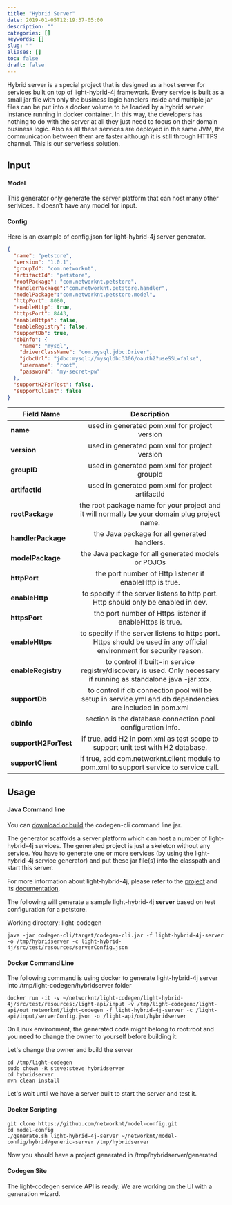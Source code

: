 ```yaml
---
title: "Hybrid Server"
date: 2019-01-05T12:19:37-05:00
description: ""
categories: []
keywords: []
slug: ""
aliases: []
toc: false
draft: false
---
```



Hybrid server is a special project that is designed as a host server for services built on top
of light-hybrid-4j framework. Every service is built as a small jar file with only the business
logic handlers inside and multiple jar files can be put into a docker volume to be loaded by a
hybrid server instance running in docker container. In this way, the developers has nothing to 
do with the server at all they just need to focus on their domain business logic. Also as all
these services are deployed in the same JVM, the communication between them are faster although
it is still through HTTPS channel. This is our serverless solution.   

## Input

#### Model

This generator only generate the server platform that can host many other serivices. It doesn't 
have any model for input.

#### Config

Here is an example of config.json for light-hybrid-4j server generator.
 
```json
{
  "name": "petstore",
  "version": "1.0.1",
  "groupId": "com.networknt",
  "artifactId": "petstore",
  "rootPackage": "com.networknt.petstore",
  "handlerPackage":"com.networknt.petstore.handler",
  "modelPackage":"com.networknt.petstore.model",
  "httpPort": 8080,
  "enableHttp": true,
  "httpsPort": 8443,
  "enableHttps": false,
  "enableRegistry": false,
  "supportDb": true,
  "dbInfo": {
    "name": "mysql",
    "driverClassName": "com.mysql.jdbc.Driver",
    "jdbcUrl": "jdbc:mysql://mysqldb:3306/oauth2?useSSL=false",
    "username": "root",
    "password": "my-secret-pw"
  },
  "supportH2ForTest": false,
  "supportClient": false
}
```

| **Field Name** | **Description** |
|------------------|:---------------------------------------------------------------------------------------------------------------------:|
| **name** | used in generated pom.xml for project version |
| **version** | used in generated pom.xml for project version |
| **groupID** | used in generated pom.xml for project groupId |
| **artifactId** | used in generated pom.xml for project artifactId |
| **rootPackage** | the root package name for your project and it will normally be your domain plug project name. |
| **handlerPackage** | the Java package for all generated handlers. |
| **modelPackage** | the Java package for all generated models or POJOs |
| **httpPort** | the port number of Http listener if enableHttp is true. |
| **enableHttp** | to specify if the server listens to http port. Http should only be enabled in dev. |
| **httpsPort** | the port number of Https listener if enableHttps is true. |
| **enableHttps** | to specify if the server listens to https port. Https should be used in any official environment for security reason. |
| **enableRegistry** | to control if built-in service registry/discovery is used. Only necessary if running as standalone java -jar xxx. |
| **supportDb** | to control if db connection pool will be setup in service.yml and db dependencies are included in pom.xml |
| **dbInfo** | section is the database connection pool configuration info. |
| **supportH2ForTest** | if true, add H2 in pom.xml as test scope to support unit test with H2 database. |
| **supportClient** | if true, add com.networknt.client module to pom.xml to support service to service call. |


## Usage

#### Java Command line

You can [download or build][] the codegen-cli command line jar. 

The generator scaffolds a server platform which can host a number of light-hybrid-4j services.
The generated project is just a skeleton without any service. You have to generate one or more 
services (by using the light-hybrid-4j service generator) and put these jar file(s) into the 
classpath and start this server.

For more information about light-hybrid-4j, please refer to the [project][] 
and its [documentation][].

The following will generate a sample light-hybrid-4j **server** based on test configuration for 
a petstore. 

Working directory: light-codegen

```
java -jar codegen-cli/target/codegen-cli.jar -f light-hybrid-4j-server -o /tmp/hybridserver -c light-hybrid-4j/src/test/resources/serverConfig.json
```


#### Docker Command Line

The following command is using docker to generate light-hybrid-4j server into 
/tmp/light-codegen/hybridserver folder

```
docker run -it -v ~/networknt/light-codegen/light-hybrid-4j/src/test/resources:/light-api/input -v /tmp/light-codegen:/light-api/out networknt/light-codegen -f light-hybrid-4j-server -c /light-api/input/serverConfig.json -o /light-api/out/hybridserver
```

On Linux environment, the generated code might belong to root:root and you need to change the
owner to yourself before building it. 

Let's change the owner and build the server

```
cd /tmp/light-codegen
sudo chown -R steve:steve hybridserver
cd hybridserver
mvn clean install
```

Let's wait until we have a server built to start the server and test it.


#### Docker Scripting

```
git clone https://github.com/networknt/model-config.git
cd model-config
./generate.sh light-hybrid-4j-server ~/networknt/model-config/hybrid/generic-server /tmp/hybridserver
```

Now you should have a project generated in /tmp/hybridserver/generated

#### Codegen Site

The light-codegen service API is ready. We are working on the UI with a generation wizard.
 
[documentation]: /style/light-hybrid-4j/
[project]: https://github.com/networknt/light-hybrid-4j
[download or build]: /tool/light-codegen/download-build/
